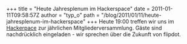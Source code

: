 +++
title = "Heute Jahresplenum im Hackerspace"
date = 2011-01-11T09:58:57Z
author = "typ_o"
path = "/blog/2011/01/11/heute-jahresplenum-im-hackerspace"
+++
Heute 19:00 treffen wir uns im
[Hackerpace](https://flipdot.org/wiki/index.php?title=Anfahrt) zur
jährlichen Mitgliederversammlung. Gäste sind nachdrücklich eingeladen -
wir sprechen über die Zukunft von flipdot.
